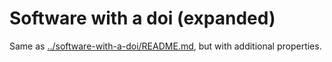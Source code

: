 # Software with a doi (expanded)

Same as [../software-with-a-doi/README.md](../software-with-a-doi/README.md), but with additional properties.
